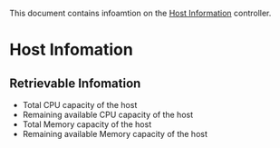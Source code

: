 This document contains infoamtion on the [Host Information](https://github.com/vKubeViewer/vkubeviewer/blob/main/controllers/hostinfo_controller.go) controller.


# Host Infomation 

## Retrievable Infomation 

- Total CPU capacity of the host
- Remaining available CPU capacity of the host
- Total Memory capacity of the host 
- Remaining available Memory capacity of the host
